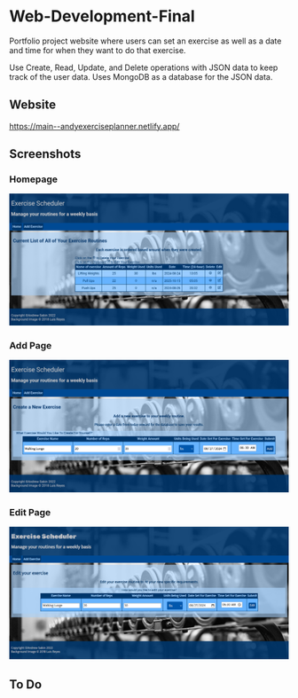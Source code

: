 # Web-Development-Final
Portfolio project website where users can set an exercise as well as a date and time for when they want to do that exercise.

Use Create, Read, Update, and Delete operations with JSON data to keep track of the user data. Uses MongoDB as a database for the JSON data.

## Website
https://main--andyexerciseplanner.netlify.app/

## Screenshots

### Homepage

![imagefile](https://raw.githubusercontent.com/andrew-sabin/Web-Development-Final/main/screenshots/Screenshot%202024-08-25%20at%2023-54-21%20Exercise%20Planing%20Application.png)

### Add Page

![image with calander](https://raw.githubusercontent.com/andrew-sabin/Web-Development-Final/main/screenshots/Screenshot%202024-08-25%20at%2023-56-12%20Exercise%20Planing%20Application.png)

### Edit Page

![image](https://raw.githubusercontent.com/andrew-sabin/Web-Development-Final/main/screenshots/Edit%20Page%202024.png)

## To Do

